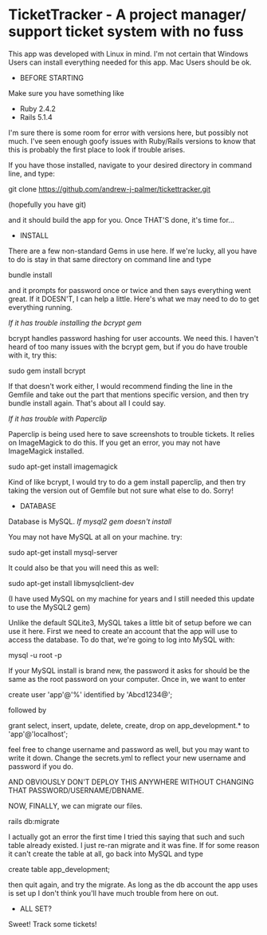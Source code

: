 # TicketTracker - A project manager/ support ticket system with no fuss

This app was developed with Linux in mind. I'm not certain that Windows Users can install everything needed for this app. Mac Users should be ok.

* BEFORE STARTING 


Make sure you have something like
- Ruby 2.4.2
- Rails 5.1.4

I'm sure there is some room for error with versions here, but possibly not much. I've seen enough goofy issues with Ruby/Rails versions to know that this is probably the first place to look if trouble arises.

If you have those installed, navigate to your desired directory in command line, and type:

git clone https://github.com/andrew-j-palmer/tickettracker.git

(hopefully you have git)

and it should build the app for you. Once THAT'S done, it's time for...


* INSTALL 

There are a few non-standard Gems in use here. If we're lucky, all you have to do is stay in that same directory on command line and type

bundle install

and it prompts for password once or twice and then says everything went great. If it DOESN'T, I can help a little. Here's what we may need to do to get everything running.

*If it has trouble installing the bcrypt gem*

bcrypt handles password hashing for user accounts. We need this. I haven't heard of too many issues with the bcrypt gem, but if you do have trouble with it, try this:

sudo gem install bcrypt

If that doesn't work either, I would recommend finding the line in the Gemfile and take out the part that mentions specific version, and then try bundle install again. That's about all I could say. 

*If it has trouble with Paperclip*

Paperclip is being used here to save screenshots to trouble tickets. It relies on ImageMagick to do this. If you get an error, you may not have ImageMagick installed.

sudo apt-get install imagemagick

Kind of like bcrypt, I would try to do a gem install paperclip, and then try taking the version out of Gemfile but not sure what else to do. Sorry!


* DATABASE 

Database is MySQL. 
*If mysql2 gem doesn't install*

You may not have MySQL at all on your machine. try:

sudo apt-get install mysql-server

It could also be that you will need this as well:

sudo apt-get install libmysqlclient-dev

(I have used MySQL on my machine for years and I still needed this update to use the MySQL2 gem)

Unlike the default SQLite3, MySQL takes a little bit of setup before we can use it here. First we need to create an account that the app will use to access the database. To do that, we're going to log into MySQL with:

mysql -u root -p

If your MySQL install is brand new, the password it asks for should be the same as the root password on your computer. Once in, we want to enter

create user 'app'@'%' identified by 'Abcd1234@';

followed by

grant select, insert, update, delete, create, drop on app_development.* to 'app'@'localhost';

feel free to change username and password as well, but you may want to write it down. Change the secrets.yml to reflect your new username and password if you do.

AND OBVIOUSLY DON'T DEPLOY THIS ANYWHERE WITHOUT CHANGING THAT PASSWORD/USERNAME/DBNAME.

NOW, FINALLY, we can migrate our files.

rails db:migrate

I actually got an error the first time I tried this saying that such and such table already existed. I just re-ran migrate and it was fine. If for some reason it can't create the table at all, go back into MySQL and type

create table app_development;

then quit again, and try the migrate. As long as the db account the app uses is set up I don't think you'll have much trouble from here on out.


* ALL SET?

Sweet! Track some tickets!
